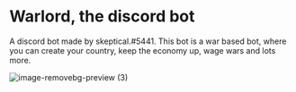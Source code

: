 # Warlord,  the discord bot
A discord bot made by skeptical.#5441. This bot is a war based bot, where you can create your country, keep the economy up, wage wars and lots more.


![image-removebg-preview (3)](https://user-images.githubusercontent.com/101073135/156948953-e10e24d6-5b6e-496b-93cc-8868fa985d0b.png)

